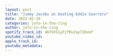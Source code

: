 ```yaml
---
layout: post
title: "Jimmy Jacobs on beating Eddie Guerrero"
date: 2022-02-10
categories: jofo-in-the-ring
author: jofo-in-the-ring
spotify_track_id: 46TUVS1yFjfRu2ayl5Dxmf
youtube_video_id: 
apple_track_id: 
youtube_metadata: 
---
```

